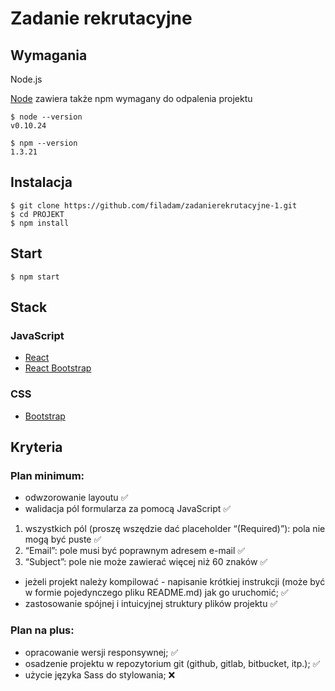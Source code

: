 # Zadanie rekrutacyjne

## Wymagania

Node.js

[Node](http://nodejs.org/) zawiera także npm wymagany do odpalenia projektu

    $ node --version
    v0.10.24

    $ npm --version
    1.3.21

## Instalacja

    $ git clone https://github.com/filadam/zadanierekrutacyjne-1.git
    $ cd PROJEKT
    $ npm install
    
## Start

    $ npm start
    
## Stack

### JavaScript

- [React](http://facebook.github.io/react) 
- [React Bootstrap](https://react-bootstrap.github.io/)

### CSS

- [Bootstrap](https://getbootstrap.com/)

## Kryteria

### Plan minimum:

- odwzorowanie layoutu :white_check_mark:
- walidacja pól formularza za pomocą JavaScript :white_check_mark:
1)  wszystkich pól (proszę wszędzie dać placeholder “(Required)”): pola nie mogą być puste :white_check_mark:
2) “Email”: pole musi być poprawnym adresem e-mail :white_check_mark:
3) “Subject”: pole nie może zawierać więcej niż 60 znaków :white_check_mark:
- jeżeli projekt należy kompilować - napisanie krótkiej instrukcji (może być w formie pojedynczego pliku README.md) jak go uruchomić; :white_check_mark:
- zastosowanie spójnej i intuicyjnej struktury plików projektu :white_check_mark:

### Plan na plus:

- opracowanie wersji responsywnej; :white_check_mark:
- osadzenie projektu w repozytorium git (github, gitlab, bitbucket, itp.); :white_check_mark:
- użycie języka Sass do stylowania; :x:

